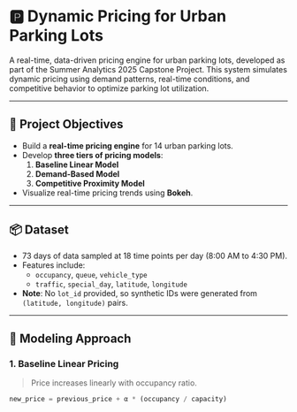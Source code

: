 # 🅿️ Dynamic Pricing for Urban Parking Lots

A real-time, data-driven pricing engine for urban parking lots, developed as part of the Summer Analytics 2025 Capstone Project. This system simulates dynamic pricing using demand patterns, real-time conditions, and competitive behavior to optimize parking lot utilization.

---

## 🚀 Project Objectives

- Build a **real-time pricing engine** for 14 urban parking lots.
- Develop **three tiers of pricing models**:
  1. **Baseline Linear Model**
  2. **Demand-Based Model**
  3. **Competitive Proximity Model**
- Visualize real-time pricing trends using **Bokeh**.

---

## 📦 Dataset

- 73 days of data sampled at 18 time points per day (8:00 AM to 4:30 PM).
- Features include:
  - `occupancy`, `queue`, `vehicle_type`
  - `traffic`, `special_day`, `latitude`, `longitude`
- **Note**: No `lot_id` provided, so synthetic IDs were generated from `(latitude, longitude)` pairs.

---

## 🧠 Modeling Approach

### 1. Baseline Linear Pricing
> Price increases linearly with occupancy ratio.

```python
new_price = previous_price + α * (occupancy / capacity)
